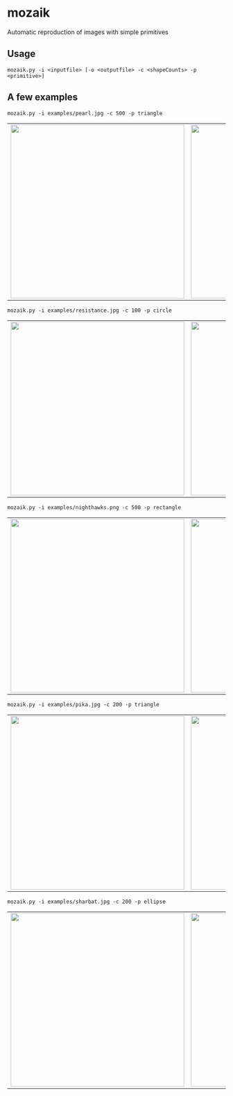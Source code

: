 # mozaik
Automatic reproduction of images with simple primitives

## Usage
```mozaik.py -i <inputfile> [-o <outputfile> -c <shapeCounts> -p <primitive>]```

## A few examples

```mozaik.py -i examples/pearl.jpg -c 500 -p triangle```
<table>
  <tr>
    <td><img src='https://github.com/eleurent/mozaik/raw/master/examples/pearl.jpg' width='400' /></td>
    <td><img src='https://github.com/eleurent/mozaik/raw/master/out/pearl_500_32042.png' width='400' /></td>
  </tr>
</table>


```mozaik.py -i examples/resistance.jpg -c 100 -p circle```
<table>
  <tr>
    <td><img src='https://github.com/eleurent/mozaik/raw/master/examples/resistance.jpg' width='400' /></td>
    <td><img src='https://github.com/eleurent/mozaik/raw/master/out/resistance_300_101733.png' width='400' /></td>
  </tr>
</table>


```mozaik.py -i examples/nighthawks.png -c 500 -p rectangle```
<table>
  <tr>
    <td><img src='https://github.com/eleurent/mozaik/raw/master/examples/nighthawks.png' width='400' /></td>
    <td><img src='https://github.com/eleurent/mozaik/raw/master/out/nighthawks_500_19699.png' width='400' /></td>
  </tr>
</table>


```mozaik.py -i examples/pika.jpg -c 200 -p triangle```
<table>
  <tr>
    <td><img src='https://github.com/eleurent/mozaik/raw/master/examples/pika.jpg' width='400' /></td>
    <td><img src='https://github.com/eleurent/mozaik/raw/master/out/pika_200_115731.png' width='400' /></td>
  </tr>
</table>


```mozaik.py -i examples/sharbat.jpg -c 200 -p ellipse```
<table>
  <tr>
    <td><img src='https://github.com/eleurent/mozaik/raw/master/examples/sharbat.jpg' width='400' /></td>
    <td><img src='https://github.com/eleurent/mozaik/raw/master/out/sharbat_200_28389.png' width='400' /></td>
  </tr>
</table>
